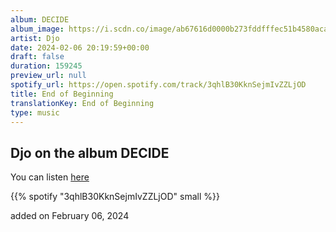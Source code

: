 ```yaml
---
album: DECIDE
album_image: https://i.scdn.co/image/ab67616d0000b273fddfffec51b4580acae727c1
artist: Djo
date: 2024-02-06 20:19:59+00:00
draft: false
duration: 159245
preview_url: null
spotify_url: https://open.spotify.com/track/3qhlB30KknSejmIvZZLjOD
title: End of Beginning
translationKey: End of Beginning
type: music
---
```


## Djo on the album DECIDE

You can listen [here](https://open.spotify.com/track/3qhlB30KknSejmIvZZLjOD)

{{% spotify "3qhlB30KknSejmIvZZLjOD" small %}}

added on February 06, 2024